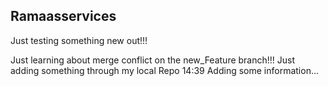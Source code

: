 ## Ramaasservices


Just testing something new out!!!

Just learning about merge conflict on the new_Feature branch!!!
Just adding something through my local Repo 14:39
Adding some information...
